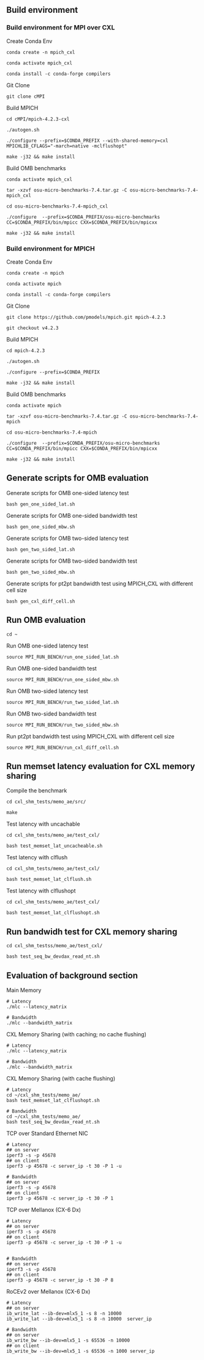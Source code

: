 ## Build environment

### Build environment for MPI over CXL

Create Conda Env

```
conda create -n mpich_cxl

conda activate mpich_cxl

conda install -c conda-forge compilers
```


Git Clone

```
git clone cMPI
```


Build MPICH

```
cd cMPI/mpich-4.2.3-cxl

./autogen.sh

./configure --prefix=$CONDA_PREFIX --with-shared-memory=cxl MPICHLIB_CFLAGS="-march=native -mclflushopt"

make -j32 && make install
```

Build OMB benchmarks

```
conda activate mpich_cxl

tar -xzvf osu-micro-benchmarks-7.4.tar.gz -C osu-micro-benchmarks-7.4-mpich_cxl

cd osu-micro-benchmarks-7.4-mpich_cxl

./configure  --prefix=$CONDA_PREFIX/osu-micro-benchmarks CC=$CONDA_PREFIX/bin/mpicc CXX=$CONDA_PREFIX/bin/mpicxx

make -j32 && make install
```


### Build environment for MPICH

Create Conda Env

```
conda create -n mpich

conda activate mpich

conda install -c conda-forge compilers
```



Git Clone

```
git clone https://github.com/pmodels/mpich.git mpich-4.2.3

git checkout v4.2.3
```


Build MPICH

```
cd mpich-4.2.3

./autogen.sh

./configure --prefix=$CONDA_PREFIX

make -j32 && make install
```

Build OMB benchmarks

```
conda activate mpich

tar -xzvf osu-micro-benchmarks-7.4.tar.gz -C osu-micro-benchmarks-7.4-mpich

cd osu-micro-benchmarks-7.4-mpich

./configure  --prefix=$CONDA_PREFIX/osu-micro-benchmarks CC=$CONDA_PREFIX/bin/mpicc CXX=$CONDA_PREFIX/bin/mpicxx

make -j32 && make install
```



## Generate scripts for OMB evaluation

Generate scripts for OMB one-sided latency test
```
bash gen_one_sided_lat.sh
```

Generate scripts for OMB one-sided bandwidth test
```
bash gen_one_sided_mbw.sh
```

Generate scripts for OMB two-sided latency test
```
bash gen_two_sided_lat.sh
```

Generate scripts for OMB two-sided bandwidth test
```
bash gen_two_sided_mbw.sh
```

Generate scripts for pt2pt bandwidth test using MPICH_CXL with different cell size
```
bash gen_cxl_diff_cell.sh
```

## Run OMB evaluation
```
cd ~
```

Run OMB one-sided latency test
```
source MPI_RUN_BENCH/run_one_sided_lat.sh
```

Run OMB one-sided bandwidth test
```
source MPI_RUN_BENCH/run_one_sided_mbw.sh
```

Run OMB two-sided latency test
```
source MPI_RUN_BENCH/run_two_sided_lat.sh
```

Run OMB two-sided bandwidth test
```
source MPI_RUN_BENCH/run_two_sided_mbw.sh
```

Run pt2pt bandwidth test using MPICH_CXL with different cell size
```
source MPI_RUN_BENCH/run_cxl_diff_cell.sh
```

## Run memset latency evaluation for CXL memory sharing
Compile the benchmark
```
cd cxl_shm_tests/memo_ae/src/

make
```

Test latency with uncachable

```
cd cxl_shm_tests/memo_ae/test_cxl/

bash test_memset_lat_uncacheable.sh

```

Test latency with clflush

```
cd cxl_shm_tests/memo_ae/test_cxl/

bash test_memset_lat_clflush.sh
```

Test latency with clflushopt

```
cd cxl_shm_tests/memo_ae/test_cxl/

bash test_memset_lat_clflushopt.sh
```

## Run bandwidh test for CXL memory sharing
```
cd cxl_shm_testss/memo_ae/test_cxl/

bash test_seq_bw_devdax_read_nt.sh
```

## Evaluation of background section

Main Memory

```
# Latency
./mlc --latency_matrix

# Bandwidth
./mlc --bandwidth_matrix
```

CXL Memory Sharing (with caching; no cache flushing)

```
# Latency
./mlc --latency_matrix

# Bandwidth
./mlc --bandwidth_matrix

```

CXL Memory Sharing (with cache flushing)

```
# Latency
cd ~/cxl_shm_tests/memo_ae/
bash test_memset_lat_clflushopt.sh

# Bandwidth
cd ~/cxl_shm_tests/memo_ae/
bash test_seq_bw_devdax_read_nt.sh
```

TCP over Standard Ethernet NIC

```
# Latency
## on server
iperf3 -s -p 45678
## on client
iperf3 -p 45678 -c server_ip -t 30 -P 1 -u

# Bandwidth
## on server
iperf3 -s -p 45678
## on client
iperf3 -p 45678 -c server_ip -t 30 -P 1

```

TCP over Mellanox (CX-6 Dx)
```
# Latency
## on server
iperf3 -s -p 45678
## on client
iperf3 -p 45678 -c server_ip -t 30 -P 1 -u


# Bandwidth
## on server
iperf3 -s -p 45678
## on client
iperf3 -p 45678 -c server_ip -t 30 -P 8

```

RoCEv2 over Mellanox (CX-6 Dx)

```
# Latency
## on server
ib_write_lat --ib-dev=mlx5_1 -s 8 -n 10000
ib_write_lat --ib-dev=mlx5_1 -s 8 -n 10000  server_ip

# Bandwidth
## on server
ib_write_bw --ib-dev=mlx5_1 -s 65536 -n 10000
## on client
ib_write_bw --ib-dev=mlx5_1 -s 65536 -n 1000 server_ip

```

